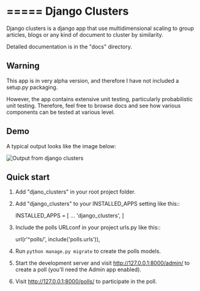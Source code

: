 =====
Django Clusters
=====

Django clusters is a django app that use multidimensional scaling to group articles, blogs or any kind of document to cluster by similarity. 

Detailed documentation is in the "docs" directory.


Warning
-----------

This app is in very alpha version, and therefore I have not included a setup.py packaging. 

However, the app contains extensive unit testing, particularly probabilistic unit testing. Therefore, feel free to browse docs and see how various components can be tested at various level. 

Demo
-----------
A typical output looks like the image below:
 
![Output from django clusters](http://i.imgur.com/Tugs7FC.png)


Quick start
-----------
1. Add "djano_clusters" in your root project folder.

2. Add "django_clusters" to your INSTALLED_APPS setting like this::

    INSTALLED_APPS = [
        ...
        'django_clusters',
    ]

2. Include the polls URLconf in your project urls.py like this::

    url(r'^polls/', include('polls.urls')),

3. Run `python manage.py migrate` to create the polls models.

4. Start the development server and visit http://127.0.0.1:8000/admin/
   to create a poll (you'll need the Admin app enabled).

5. Visit http://127.0.0.1:8000/polls/ to participate in the poll.

